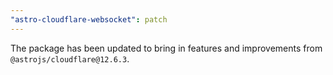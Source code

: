 ```yaml
---
"astro-cloudflare-websocket": patch
---
```


The package has been updated to bring in features and improvements from `@astrojs/cloudflare@12.6.3`.
